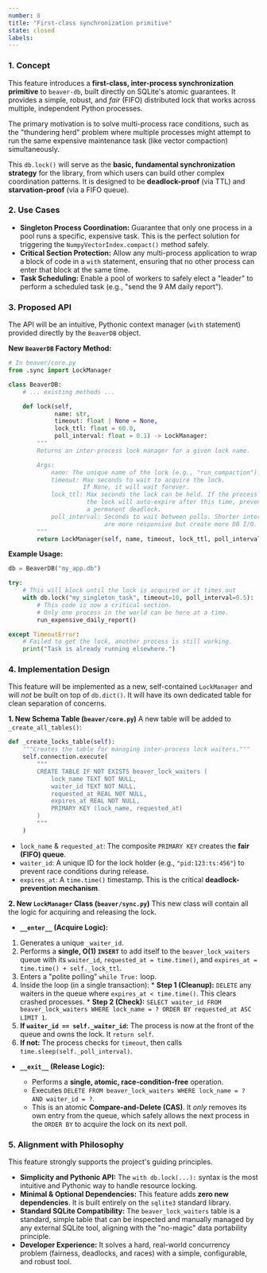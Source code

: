 ```yaml
---
number: 8
title: "First-class synchronization primitive"
state: closed
labels:
---
```


### 1. Concept

This feature introduces a **first-class, inter-process synchronization primitive** to `beaver-db`, built directly on SQLite's atomic guarantees. It provides a simple, robust, and *fair* (FIFO) distributed lock that works across multiple, independent Python processes.

The primary motivation is to solve multi-process race conditions, such as the "thundering herd" problem where multiple processes might attempt to run the same expensive maintenance task (like vector compaction) simultaneously.

This `db.lock()` will serve as the **basic, fundamental synchronization strategy** for the library, from which users can build other complex coordination patterns. It is designed to be **deadlock-proof** (via TTL) and **starvation-proof** (via a FIFO queue).

### 2. Use Cases

  * **Singleton Process Coordination:** Guarantee that only one process in a pool runs a specific, expensive task. This is the perfect solution for triggering the `NumpyVectorIndex.compact()` method safely.
  * **Critical Section Protection:** Allow any multi-process application to wrap a block of code in a `with` statement, ensuring that no other process can enter that block at the same time.
  * **Task Scheduling:** Enable a pool of workers to safely elect a "leader" to perform a scheduled task (e.g., "send the 9 AM daily report").

### 3. Proposed API

The API will be an intuitive, Pythonic context manager (`with` statement) provided directly by the `BeaverDB` object.

**New `BeaverDB` Factory Method:**

```python
# In beaver/core.py
from .sync import LockManager

class BeaverDB:
    # ... existing methods ...

    def lock(self,
             name: str,
             timeout: float | None = None,
             lock_ttl: float = 60.0,
             poll_interval: float = 0.1) -> LockManager:
        """
        Returns an inter-process lock manager for a given lock name.

        Args:
            name: The unique name of the lock (e.g., "run_compaction").
            timeout: Max seconds to wait to acquire the lock.
                     If None, it will wait forever.
            lock_ttl: Max seconds the lock can be held. If the process crashes,
                      the lock will auto-expire after this time, preventing
                      a permanent deadlock.
            poll_interval: Seconds to wait between polls. Shorter intervals
                           are more responsive but create more DB I/O.
        """
        return LockManager(self, name, timeout, lock_ttl, poll_interval)
```

**Example Usage:**

```python
db = BeaverDB("my_app.db")

try:
    # This will block until the lock is acquired or it times out
    with db.lock("my_singleton_task", timeout=10, poll_interval=0.5):
        # This code is now a critical section.
        # Only one process in the world can be here at a time.
        run_expensive_daily_report()

except TimeoutError:
    # Failed to get the lock, another process is still working.
    print("Task is already running elsewhere.")
```

### 4. Implementation Design

This feature will be implemented as a new, self-contained `LockManager` and will *not* be built on top of `db.dict()`. It will have its own dedicated table for clean separation of concerns.

**1. New Schema Table (`beaver/core.py`)**
A new table will be added to `_create_all_tables()`:

```python
def _create_locks_table(self):
    """Creates the table for managing inter-process lock waiters."""
    self.connection.execute(
        """
        CREATE TABLE IF NOT EXISTS beaver_lock_waiters (
            lock_name TEXT NOT NULL,
            waiter_id TEXT NOT NULL,
            requested_at REAL NOT NULL,
            expires_at REAL NOT NULL,
            PRIMARY KEY (lock_name, requested_at)
        )
        """
    )
```

* `lock_name` & `requested_at`: The composite `PRIMARY KEY` creates the **fair (FIFO) queue**.
* `waiter_id`: A unique ID for the lock holder (e.g., `"pid:123:ts:456"`) to prevent race conditions during release.
* `expires_at`: A `time.time()` timestamp. This is the critical **deadlock-prevention mechanism**.

**2. New `LockManager` Class (`beaver/sync.py`)**
This new class will contain all the logic for acquiring and releasing the lock.

* **`__enter__` (Acquire Logic):**

1.  Generates a unique `_waiter_id`.
2.  Performs a **single, O(1) `INSERT`** to add itself to the `beaver_lock_waiters` queue with its `waiter_id`, `requested_at = time.time()`, and `expires_at = time.time() + self._lock_ttl`.
3.  Enters a "polite polling" `while True:` loop.
4.  Inside the loop (in a single transaction):
        * **Step 1 (Cleanup):** `DELETE` any waiters in the queue where `expires_at < time.time()`. This clears crashed processes.
        * **Step 2 (Check):** `SELECT waiter_id FROM beaver_lock_waiters WHERE lock_name = ? ORDER BY requested_at ASC LIMIT 1`.
5.  **If `waiter_id == self._waiter_id`:** The process is now at the front of the queue and owns the lock. It `return self`.
6.  **If not:** The process checks for `timeout`, then calls `time.sleep(self._poll_interval)`.

* **`__exit__` (Release Logic):**

    * Performs a **single, atomic, race-condition-free** operation.
    * Executes `DELETE FROM beaver_lock_waiters WHERE lock_name = ? AND waiter_id = ?`.
    * This is an atomic **Compare-and-Delete (CAS)**. It *only* removes its own entry from the queue, which safely allows the next process in the `ORDER BY` to acquire the lock on its next poll.

### 5. Alignment with Philosophy

This feature strongly supports the project's guiding principles.

* **Simplicity and Pythonic API:** The `with db.lock(...):` syntax is the most intuitive and Pythonic way to handle resource locking.
* **Minimal & Optional Dependencies:** This feature adds **zero new dependencies**. It is built entirely on the `sqlite3` standard library.
* **Standard SQLite Compatibility:** The `beaver_lock_waiters` table is a standard, simple table that can be inspected and manually managed by any external SQLite tool, aligning with the "no-magic" data portability principle.
* **Developer Experience:** It solves a hard, real-world concurrency problem (fairness, deadlocks, and races) with a simple, configurable, and robust tool.
